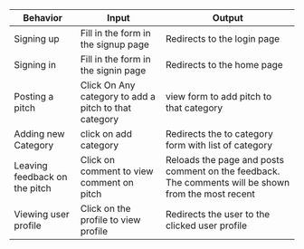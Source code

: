 | Behavior            | Input                         | Output                        | 
| ------------------- | ----------------------------- | ----------------------------- |
| Signing up | Fill in the form in the signup page | Redirects to the login page |
| Signing in | Fill in the form in the signin page | Redirects to the home page |
| Posting a pitch | Click On Any category to add a pitch to that category | view form to add pitch to that category |
| Adding new Category | click on add category | Redirects the to category form with list of category |
| Leaving feedback on the pitch | Click on comment to view comment on pitch | Reloads the page and posts comment on the feedback. The comments will be shown from the most recent |
| Viewing user profile | Click on the profile to view profile | Redirects the user to the clicked user profile |


